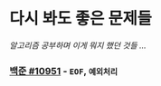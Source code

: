 # 다시 봐도 좋은 문제들

_알고리즘 공부하며 이게 뭐지 했던 것들 ..._

### [백준 #10951](https://www.acmicpc.net/problem/10951) - `EOF`, `예외처리`
